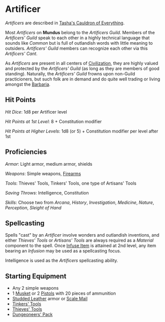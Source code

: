 # Artificer

*Artificers* are described in [Tasha's Cauldron of Everything](https://www.dndbeyond.com/sources/tcoe/artificer#Artificer).

Most *Artificers* on **Mundus** belong to the *Artificers Guild*. Members of the *Artificers' Guild* speak to each other in a highly technical
language that sounds like *Common* but is full of outlandish words with little meaning to outsiders. *Artificers' Guild* members can recognize
each other via this *Artificers' Cant*.

 As *Artificers* are present in all centers of
[Civilization](../background/civilization.md), they are highly valued and protected by the *Artificers' Guild* (as
long as they are members of good standing). Naturally, the *Artificers' Guild* frowns upon non-Guild practicioners, but such folk are in demand
and do quite well trading or living amongst the [Barbaria](../background/barbaria.md).

## Hit Points

*Hit Dice*: 1d8 per Artificer level

*Hit Points at 1st Level*: 8 + Constitution modifier

*Hit Points at Higher Levels*: 1d8 (or 5) + Constitution modifier per level after 1st

## Proficiencies

*Armor*: Light armor, medium armor, shields

*Weapons*: Simple weapons, [Firearms]

*Tools*: Thieves' Tools, Tinkers' Tools, one type of Artisans' Tools

*Saving Throws*: Intelligence, Constitution

*Skills*: Choose two from *Arcana*, *History*, *Investigation*, *Medicine*, *Nature*, *Perception*, *Sleight of Hand*

## Spellcasting

Spells "cast" by an *Artificer* involve wonders and outlandish inventions, and either *Thieves' Tools* or *Artisans' Tools* are always
required as a *Material* component to the spell. Once [Infuse Item] is attained at 2nd level, any item bearing an *Infusion* may be used
as a spellcasting focus.

Intelligence is used as the *Artificers* spellcasting ability.

## Starting Equipment

- Any 2 simple weapons
- 1 [Musket](firearms.md) or 2 [Pistols](firearms.md) with 20 pieces of ammunition
- [Studded Leather] armor or [Scale Mail]
- [Tinkers' Tools]
- [Thieves' Tools]
- [Dungeoneers' Pack]

[Firearms]: firearms.md
[Studded Leather]: https://www.dndbeyond.com/equipment/studded-leather
[Scale Mail]: https://www.dndbeyond.com/equipment/scale-mail
[Tinkers' Tools]: https://www.dndbeyond.com/equipment/tinkers-tools
[Thieves' Tools]: https://www.dndbeyond.com/equipment/thieves-tools
[Dungeoneers' Pack]: https://www.dndbeyond.com/equipment/dungeoneers-pack
[Infuse Item]: https://www.dndbeyond.com/sources/tcoe/artificer#InfuseItem
